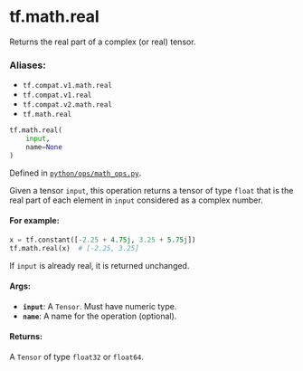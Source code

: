 <div itemscope itemtype="http://developers.google.com/ReferenceObject">
<meta itemprop="name" content="tf.math.real" />
<meta itemprop="path" content="Stable" />
</div>

# tf.math.real

Returns the real part of a complex (or real) tensor.

### Aliases:

* `tf.compat.v1.math.real`
* `tf.compat.v1.real`
* `tf.compat.v2.math.real`
* `tf.math.real`

``` python
tf.math.real(
    input,
    name=None
)
```



Defined in [`python/ops/math_ops.py`](/code/stable/tensorflow/python/ops/math_ops.py).

<!-- Placeholder for "Used in" -->

Given a tensor `input`, this operation returns a tensor of type `float` that
is the real part of each element in `input` considered as a complex number.

#### For example:



```python
x = tf.constant([-2.25 + 4.75j, 3.25 + 5.75j])
tf.math.real(x)  # [-2.25, 3.25]
```

If `input` is already real, it is returned unchanged.

#### Args:


* <b>`input`</b>: A `Tensor`. Must have numeric type.
* <b>`name`</b>: A name for the operation (optional).


#### Returns:

A `Tensor` of type `float32` or `float64`.
